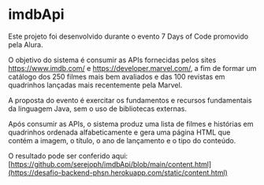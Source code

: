 # imdbApi

Este projeto foi desenvolvido durante o evento 7 Days of Code promovido pela Alura.

O objetivo do sistema é consumir as APIs fornecidas pelos sites https://www.imdb.com/ e https://developer.marvel.com/, a fim de formar um catálogo dos 250 filmes mais bem avaliados e das 100 revistas em quadrinhos lançadas mais recentemente pela Marvel.

A proposta do evento é exercitar os fundamentos e recursos fundamentais da linguagem Java, sem o uso de bibliotecas externas.

Após consumir as APIs, o sistema produz uma lista de filmes e histórias em quadrinhos ordenada alfabeticamente e gera uma página HTML que contém a imagem, o título, o ano de lançamento e o tipo do conteúdo.

O resultado pode ser conferido aqui: [https://github.com/serejoph/imdbApi/blob/main/content.html](https://desafio-backend-phsn.herokuapp.com/static/content.html)
